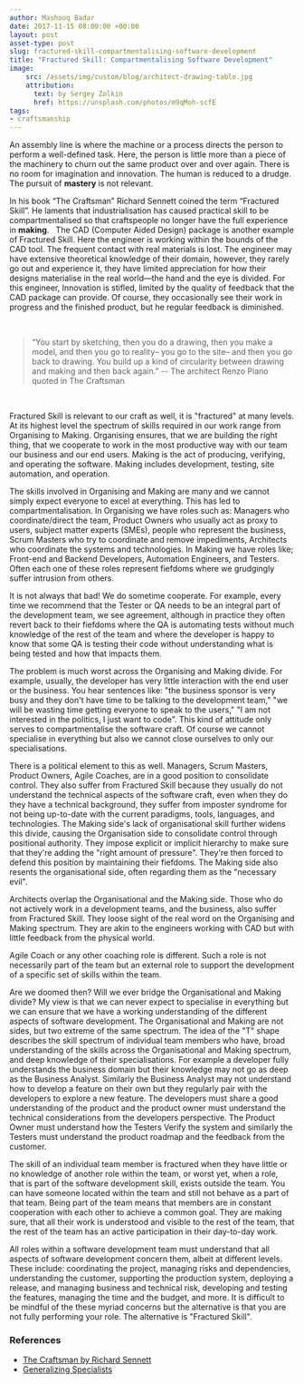 ```yaml
---
author: Mashooq Badar 
date: 2017-11-15 08:00:00 +00:00
layout: post
asset-type: post
slug: fractured-skill-compartmentalising-software-development 
title: "Fractured Skill: Compartmentalising Software Development"
image:
    src: /assets/img/custom/blog/architect-drawing-table.jpg
    attribution:
      text: by Sergey Zolkin
      href: https://unsplash.com/photos/m9qMoh-scfE 
tags:
- craftsmanship 
---
```


An assembly line is where the machine or a process directs the person to perform a well-defined task. Here, the person is little more than a piece of the machinery to churn out the same product over and over again. There is no room for imagination and innovation. The human is reduced to a drudge. The pursuit of **mastery** is not relevant.

In his book “The Craftsman” Richard Sennett coined the term “Fractured Skill”. He laments that industrialisation has caused practical skill to be compartmentalised so that craftspeople no longer have the full experience in **making**. 
 
The CAD (Computer Aided Design) package is another example of Fractured Skill. Here the engineer is working within the bounds of the CAD tool. The frequent contact with real materials is lost. The engineer may have extensive theoretical knowledge of their domain, however, they rarely go out and experience it, they have limited appreciation for how their designs materialise in the real world—the hand and the eye is divided. For this engineer, Innovation is stifled, limited by the quality of feedback that the CAD package can provide. Of course, they occasionally see their work in progress and the finished product, but he regular feedback is diminished.

<br/>

>“You start by sketching, then you do a drawing, then you make a model, and then you go to reality– you go to the site– and then you go back to drawing. You build up a kind of circularity between drawing and making and then back again.” -- The architect Renzo Piano quoted in The Craftsman

<br/>

Fractured Skill is relevant to our craft as well, it is "fractured" at many levels. At its highest level the spectrum of skills required in our work range from Organising to Making. Organising ensures, that we are building the right thing, that we cooperate to work in the most productive way with our team our business and our end users. Making is the act of producing, verifying, and operating the software. Making includes development, testing, site automation, and operation.

The skills involved in Organising and Making are many and we cannot simply expect everyone to excel at everything. This has led to compartmentalisation. In Organising we have roles such as: Managers who coordinate/direct the team, Product Owners who usually act as proxy to users, subject matter experts (SMEs), people who represent the business, Scrum Masters who try to coordinate and remove impediments, Architects who coordinate the systems and technologies. In Making we have roles like; Front-end and Backend Developers, Automation Engineers, and Testers. Often each one of these roles represent fiefdoms where we grudgingly suffer intrusion from others.

It is not always that bad! We do sometime cooperate. For example, every time we recommend that the Tester or QA needs to be an integral part of the development team, we see agreement, although in practice they often revert back to their fiefdoms where the QA is automating tests without much knowledge of the rest of the team and where the developer is happy to know that some QA is testing their code without understanding what is being tested and how that impacts them. 

The problem is much worst across the Organising and Making divide. For example, usually, the developer has very little interaction with the end user or the business. You hear sentences like: "the business sponsor is very busy and they don't have time to be talking to the development team," "we will be wasting time getting everyone to speak to the users," "I am not interested in the politics, I just want to code". This kind of attitude only serves to compartmentalise the software craft. Of course we cannot specialise in everything but also we cannot close ourselves to only our specialisations. 

There is a political element to this as well. Managers, Scrum Masters, Product Owners, Agile Coaches, are in a good position to consolidate control. They also suffer from Fractured Skill because they usually do not understand the technical aspects of the software craft, even when they do they have a technical background, they suffer from imposter syndrome for not being up-to-date with the current paradigms, tools, languages, and technologies. The Making side's lack of organisational skill further widens this divide, causing the Organisation side to consolidate control through positional authority. They impose explicit or implicit hierarchy to make sure that they're adding the "right amount of pressure". They're then forced to defend this position by maintaining their fiefdoms. The Making side also resents the organisational side, often regarding them as the "necessary evil".

Architects overlap the Organisational and the Making side. Those who do not actively work in a development teams, and the business, also suffer from Fractured Skill. They loose sight of the real word on the Organising and Making spectrum. They are akin to the engineers working with CAD but with little feedback from the physical world.

Agile Coach or any other coaching role is different. Such a role is not necessarily part of the team but an external role to support the development of a specific set of skills within the team.

Are we doomed then? Will we ever bridge the Organisational and Making divide? My view is that we can never expect to specialise in everything but we can ensure that we have a working understanding of the different aspects of software development. The Organisational and Making are not sides, but two extreme of the same spectrum. The idea of the "T" shape describes the skill spectrum of individual team members who have, broad understanding of the skills across the Organisational and Making spectrum, and deep knowledge of their specialisations. For example a developer fully understands the business domain but their knowledge may not go as deep as the Business Analyst. Similarly the Business Analyst may not understand how to develop  a feature on their own but they regularly pair with the developers to explore a new feature. The developers must share a good understanding of the product and the product owner must understand the technical considerations from the developers perspective. The Product Owner must understand how the Testers Verify the system and similarly the Testers must understand the product roadmap and the feedback from the customer.

The skill of an individual team member is fractured when they have little or no knowledge of another role within the team, or worst yet, when a role, that is part of the software development skill, exists outside the team. You can have someone located within the team and still not behave as a part of that team. Being part of the team means that members are in constant cooperation with each other to achieve a common goal. They are making sure, that all their work is understood and visible to the rest of the team, that the rest of the team has an active participation in their day-to-day work.

All roles within a software development team must understand that all aspects of software development concern them, albeit at different levels. These include: coordinating the project, managing risks and dependencies, understanding the customer, supporting the production system, deploying a release, and managing business and technical risk, developing and testing the features, managing the time and the budget, and more. It is difficult to be mindful of the these myriad concerns but the alternative is that you are not fully performing your role. The alternative is "Fractured Skill".

### References
* [The Craftsman by Richard Sennett](https://www.amazon.co.uk/Craftsman-Richard-Sennett/dp/0141022094)
* [Generalizing Specialists](http://www.agilemodeling.com/essays/generalizingSpecialists.htm)
